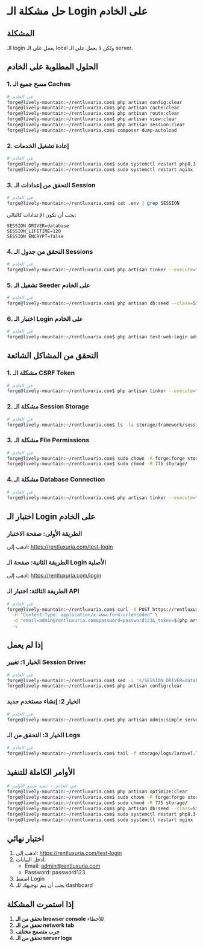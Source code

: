 # حل مشكلة الـ Login على الخادم

## المشكلة
الـ login يعمل على الـ local ولكن لا يعمل على الـ server.

## الحلول المطلوبة على الخادم

### 1. مسح جميع الـ Caches
```bash
# في الخادم
forge@lively-mountain:~/rentluxuria.com$ php artisan config:clear
forge@lively-mountain:~/rentluxuria.com$ php artisan cache:clear
forge@lively-mountain:~/rentluxuria.com$ php artisan route:clear
forge@lively-mountain:~/rentluxuria.com$ php artisan view:clear
forge@lively-mountain:~/rentluxuria.com$ php artisan session:clear
forge@lively-mountain:~/rentluxuria.com$ composer dump-autoload
```

### 2. إعادة تشغيل الخدمات
```bash
# في الخادم
forge@lively-mountain:~/rentluxuria.com$ sudo systemctl restart php8.3-fpm
forge@lively-mountain:~/rentluxuria.com$ sudo systemctl restart nginx
```

### 3. التحقق من إعدادات الـ Session
```bash
# في الخادم
forge@lively-mountain:~/rentluxuria.com$ cat .env | grep SESSION
```

يجب أن تكون الإعدادات كالتالي:
```
SESSION_DRIVER=database
SESSION_LIFETIME=120
SESSION_ENCRYPT=false
```

### 4. التحقق من جدول الـ Sessions
```bash
# في الخادم
forge@lively-mountain:~/rentluxuria.com$ php artisan tinker --execute="echo 'Sessions table exists: ' . (Schema::hasTable('sessions') ? 'YES' : 'NO') . PHP_EOL;"
```

### 5. تشغيل الـ Seeder على الخادم
```bash
# في الخادم
forge@lively-mountain:~/rentluxuria.com$ php artisan db:seed --class=SimpleAdminUserSeeder
```

### 6. اختبار الـ Login على الخادم
```bash
# في الخادم
forge@lively-mountain:~/rentluxuria.com$ php artisan test:web-login admin@rentluxuria.com password123
```

## التحقق من المشاكل الشائعة

### 1. مشكلة الـ CSRF Token
```bash
# في الخادم
forge@lively-mountain:~/rentluxuria.com$ php artisan tinker --execute="echo 'CSRF Token: ' . csrf_token() . PHP_EOL;"
```

### 2. مشكلة الـ Session Storage
```bash
# في الخادم
forge@lively-mountain:~/rentluxuria.com$ ls -la storage/framework/sessions/
```

### 3. مشكلة الـ File Permissions
```bash
# في الخادم
forge@lively-mountain:~/rentluxuria.com$ sudo chown -R forge:forge storage/
forge@lively-mountain:~/rentluxuria.com$ sudo chmod -R 775 storage/
```

### 4. مشكلة الـ Database Connection
```bash
# في الخادم
forge@lively-mountain:~/rentluxuria.com$ php artisan tinker --execute="echo 'Database connected: ' . (DB::connection()->getPdo() ? 'YES' : 'NO') . PHP_EOL;"
```

## اختبار الـ Login على الخادم

### الطريقة الأولى: صفحة الاختبار
اذهب إلى: https://rentluxuria.com/test-login

### الطريقة الثانية: صفحة الـ Login الأصلية
اذهب إلى: https://rentluxuria.com/login

### الطريقة الثالثة: اختبار الـ API
```bash
# في الخادم
forge@lively-mountain:~/rentluxuria.com$ curl -X POST https://rentluxuria.com/login \
  -H "Content-Type: application/x-www-form-urlencoded" \
  -d "email=admin@rentluxuria.com&password=password123&_token=$(php artisan tinker --execute="echo csrf_token();")" \
  -v
```

## إذا لم يعمل

### الخيار 1: تغيير Session Driver
```bash
# في الخادم
forge@lively-mountain:~/rentluxuria.com$ sed -i 's/SESSION_DRIVER=database/SESSION_DRIVER=file/' .env
forge@lively-mountain:~/rentluxuria.com$ php artisan config:clear
```

### الخيار 2: إنشاء مستخدم جديد
```bash
# في الخادم
forge@lively-mountain:~/rentluxuria.com$ php artisan admin:simple serveradmin@luxuria.com serverpass123 "Server Admin"
```

### الخيار 3: التحقق من الـ Logs
```bash
# في الخادم
forge@lively-mountain:~/rentluxuria.com$ tail -f storage/logs/laravel.log
```

## الأوامر الكاملة للتنفيذ

```bash
# في الخادم - تنفيذ جميع الأوامر
forge@lively-mountain:~/rentluxuria.com$ php artisan optimize:clear
forge@lively-mountain:~/rentluxuria.com$ sudo chown -R forge:forge storage/
forge@lively-mountain:~/rentluxuria.com$ sudo chmod -R 775 storage/
forge@lively-mountain:~/rentluxuria.com$ php artisan db:seed --class=SimpleAdminUserSeeder
forge@lively-mountain:~/rentluxuria.com$ sudo systemctl restart php8.3-fpm
forge@lively-mountain:~/rentluxuria.com$ sudo systemctl restart nginx
```

## اختبار نهائي

1. اذهب إلى: https://rentluxuria.com/test-login
2. أدخل البيانات:
   - Email: admin@rentluxuria.com
   - Password: password123
3. اضغط Login
4. يجب أن يتم توجيهك للـ dashboard

## إذا استمرت المشكلة

1. **تحقق من الـ browser console** للأخطاء
2. **تحقق من الـ network tab**
3. **جرب متصفح مختلف**
4. **تحقق من الـ server logs**
